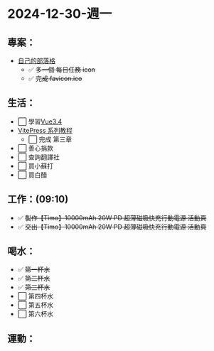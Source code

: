 # 2024-12-30-週一

## 專案：

- [自己的部落格](/pages/life/專案/自己的部落格.md)
  - ✅ ~~多一個 每日任務 icon~~
  - ✅ ~~完成 favicon.ico~~

## 生活：

- ⬜ 學習[Vue3.4](https://www.udemy.com/course/complete-vue-js-developer-zero-to-mastery-vuex/learn/lecture/24797808#overview)
- [VitePress 系列教程](https://www.bilibili.com/video/BV1Wu4y177bB?spm_id_from=333.788.player.switch&vd_source=09429cc2cd18c5979862bdb67049c5e2)
  - ⬜ 完成 第三章
- ⬜ 善心捐款
- ⬜ 查詢翻譯社
- ⬜ 買小蘇打
- ⬜ 買白醋

## 工作：(09:10)

- ✅ ~~製作【Timo】10000mAh 20W PD 超薄磁吸快充行動電源 活動頁~~
- ✅ ~~交出【Timo】10000mAh 20W PD 超薄磁吸快充行動電源 活動頁~~

## 喝水：

- ✅ ~~第一杯水~~
- ✅ ~~第二杯水~~
- ✅ ~~第三杯水~~
- ⬜ 第四杯水
- ⬜ 第五杯水
- ⬜ 第六杯水

## 運動：
